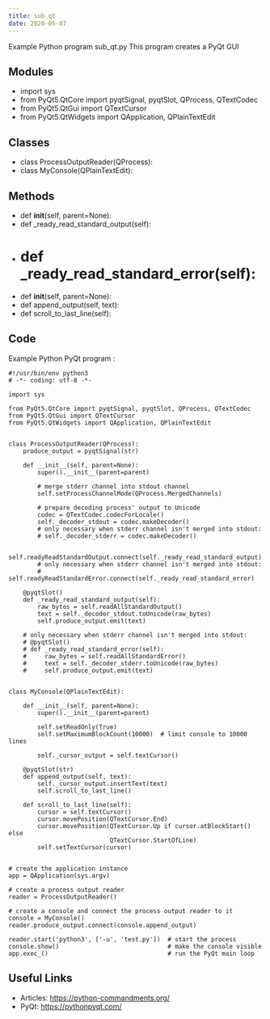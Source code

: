 ```yaml
---
title: sub_qt
date: 2020-05-07
---
```

Example Python program sub_qt.py
This program creates a PyQt GUI

## Modules

* import sys
* from PyQt5.QtCore import pyqtSignal, pyqtSlot, QProcess, QTextCodec
* from PyQt5.QtGui import QTextCursor
* from PyQt5.QtWidgets import QApplication, QPlainTextEdit

## Classes

* class ProcessOutputReader(QProcess):
* class MyConsole(QPlainTextEdit):

## Methods

* def __init__(self, parent=None):
* def _ready_read_standard_output(self):
* # def _ready_read_standard_error(self):
* def __init__(self, parent=None):
* def append_output(self, text):
* def scroll_to_last_line(self):

## Code

Example Python PyQt program :

    #!/usr/bin/env python3
    # -*- coding: utf-8 -*-
    
    import sys
    
    from PyQt5.QtCore import pyqtSignal, pyqtSlot, QProcess, QTextCodec
    from PyQt5.QtGui import QTextCursor
    from PyQt5.QtWidgets import QApplication, QPlainTextEdit
    
    
    class ProcessOutputReader(QProcess):
        produce_output = pyqtSignal(str)
    
        def __init__(self, parent=None):
            super().__init__(parent=parent)
    
            # merge stderr channel into stdout channel
            self.setProcessChannelMode(QProcess.MergedChannels)
    
            # prepare decoding process' output to Unicode
            codec = QTextCodec.codecForLocale()
            self._decoder_stdout = codec.makeDecoder()
            # only necessary when stderr channel isn't merged into stdout:
            # self._decoder_stderr = codec.makeDecoder()
    
            self.readyReadStandardOutput.connect(self._ready_read_standard_output)
            # only necessary when stderr channel isn't merged into stdout:
            # self.readyReadStandardError.connect(self._ready_read_standard_error)
    
        @pyqtSlot()
        def _ready_read_standard_output(self):
            raw_bytes = self.readAllStandardOutput()
            text = self._decoder_stdout.toUnicode(raw_bytes)
            self.produce_output.emit(text)
    
        # only necessary when stderr channel isn't merged into stdout:
        # @pyqtSlot()
        # def _ready_read_standard_error(self):
        #     raw_bytes = self.readAllStandardError()
        #     text = self._decoder_stderr.toUnicode(raw_bytes)
        #     self.produce_output.emit(text)
    
    
    class MyConsole(QPlainTextEdit):
    
        def __init__(self, parent=None):
            super().__init__(parent=parent)
    
            self.setReadOnly(True)
            self.setMaximumBlockCount(10000)  # limit console to 10000 lines
    
            self._cursor_output = self.textCursor()
    
        @pyqtSlot(str)
        def append_output(self, text):
            self._cursor_output.insertText(text)
            self.scroll_to_last_line()
    
        def scroll_to_last_line(self):
            cursor = self.textCursor()
            cursor.movePosition(QTextCursor.End)
            cursor.movePosition(QTextCursor.Up if cursor.atBlockStart() else
                                QTextCursor.StartOfLine)
            self.setTextCursor(cursor)
    
    
    # create the application instance
    app = QApplication(sys.argv)
    
    # create a process output reader
    reader = ProcessOutputReader()
    
    # create a console and connect the process output reader to it
    console = MyConsole()
    reader.produce_output.connect(console.append_output)
    
    reader.start('python3', ['-u', 'test.py'])  # start the process
    console.show()                              # make the console visible
    app.exec_()                                 # run the PyQt main loop
    

## Useful Links

- Articles: https://python-commandments.org/
- PyQt: https://pythonpyqt.com/
